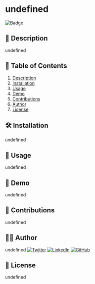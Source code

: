 
# undefined

![Badge](https://img.shields.io/badge/test-blue)

## 📖 Description
undefined

## 📑 Table of Contents

1. [Description](#description)
2. [Installation](#installation)
3. [Usage](#usage)
4. [Demo](#demo)
5. [Contributions](#contributions)
6. [Author](#author)
7. [License](#license)
    

## 🛠 Installation
undefined

## 🚀 Usage
undefined

## 🎥 Demo
undefined

## 🤝 Contributions
undefined

## 🧑‍💻 Author
undefined
[![Twitter](https://img.shields.io/badge/Twitter-test-blue)](https://twitter.com/test)
[![LinkedIn](https://img.shields.io/badge/LinkedIn-test-blue)](https://www.linkedin.com/in/test)
[![GitHub](https://img.shields.io/badge/GitHub-test-blue)](https://github.com/test)

## 📜 License
undefined
    